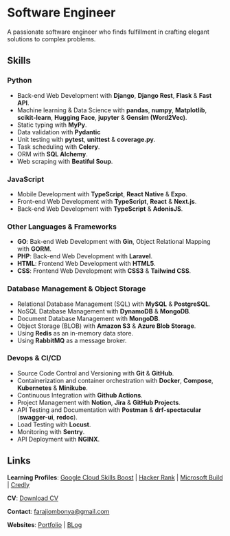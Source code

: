 # Software Engineer

A passionate software engineer who finds fulfillment in crafting elegant solutions to complex problems.

## Skills

### Python
- Back-end Web Development with **Django**, **Django Rest**, **Flask** & **Fast API**.
- Machine learning & Data Science with **pandas**, **numpy**, **Matplotlib**, **scikit-learn**, **Hugging Face**, **jupyter** & **Gensim (Word2Vec)**.
- Static typing with **MyPy**.
- Data validation with **Pydantic**
- Unit testing with **pytest**, **unittest** & **coverage.py**.
- Task scheduling with **Celery**.
- ORM with **SQL Alchemy**.
- Web scraping with **Beatiful Soup**.

### JavaScript
- Mobile Development with **TypeScript**, **React Native** & **Expo**.
- Front-end Web Development with **TypeScript**, **React** & **Next.js**.
- Back-end Web Development with **TypeScript** & **AdonisJS**.

### Other Languages & Frameworks
- **GO**: Bak-end Web Development with **Gin**, Object Relational Mapping with **GORM**.
- **PHP**: Back-end Web Development with **Laravel**.
- **HTML**: Frontend Web Development with **HTML5**.
- **CSS**: Frontend Web Development with **CSS3** & **Tailwind CSS**.

### Database Management & Object Storage
- Relational Database Management (SQL) with **MySQL** & **PostgreSQL**.
- NoSQL Database Management with **DynamoDB** & **MongoDB**.
- Document Database Management with **MongoDB**.
- Object Storage (BLOB) with **Amazon S3** & **Azure Blob Storage**.
- Using **Redis** as an in-memory data store.
- Using **RabbitMQ** as a message broker.

### Devops & CI/CD
- Source Code Control and Versioning with **Git** & **GitHub**.
- Containerization and container orchestration with **Docker**, **Compose**, **Kubernetes** & **Minikube**.
- Continuous Integration with **Github Actions**.
- Project Management with **Notion**, **Jira** & **GitHub Projects**.
- API Testing and Documentation with **Postman** & **drf-spectacular** (**swagger-ui**, **redoc**).
- Load Testing with **Locust**.
- Monitoring with **Sentry**.
- API Deployment with **NGINX**.

## Links
**Learning Profiles**: [Google Cloud Skills Boost](https://www.cloudskillsboost.google/public_profiles/93c04457-d694-4d77-8aa3-14dc6be880b2) | [Hacker Rank](https://www.hackerrank.com/farajiombonya) | [Microsoft Build](https://learn.microsoft.com/en-us/users/farajishikandaombonya-6815/) | [Credly](https://www.credly.com/users/faraji-ombonya)

**CV**: [Download CV](https://docs.google.com/document/d/1M082yxrGS4b9d52GrI2y9Jp6BJ7KdINXc5jwTYZ4QzM/edit?usp=sharing)

**Contact**: farajiombonya@gmail.com

**Websites**: [Portfolio](https://faraji-ombonya.github.io/) | [BLog](https://faraji-ombonya.github.io/blog/)
